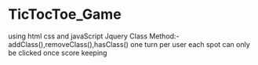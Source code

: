 # TicTocToe_Game
using html css and javaScript
Jquery Class Method:-
                    addClass(),removeClass(),hasClass()
one turn per user
each spot can only be clicked once
score keeping
